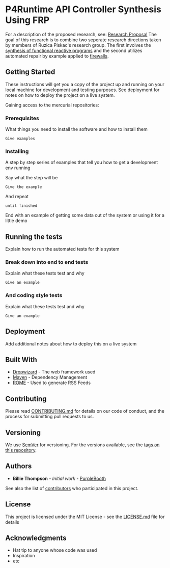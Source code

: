 # P4Runtime API Controller Synthesis Using FRP

For a description of the proposed research, see: [Research Proposal](https://docs.google.com/document/d/13UhfMzuLgHZB24gnmlTV_pRGYQKHTlvJs-0mtDDsrgI/edit?usp=sharing)
The goal of this research is to combine two seperate research directions taken by members of Ruzica Piskac's research group. The first involves the [synthesis of functional reactive programs](https://arxiv.org/abs/1712.00246) and the second utilizes automated repair by example applied to [firewalls](http://www.cs.yale.edu/homes/zhai-ennan/firemason.pdf).

## Getting Started

These instructions will get you a copy of the project up and running on your local machine for development and testing purposes. See deployment for notes on how to deploy the project on a live system.

Gaining access to the mercurial repositories:


### Prerequisites

What things you need to install the software and how to install them

```
Give examples
```

### Installing

A step by step series of examples that tell you how to get a development env running

Say what the step will be

```
Give the example
```

And repeat

```
until finished
```

End with an example of getting some data out of the system or using it for a little demo

## Running the tests

Explain how to run the automated tests for this system

### Break down into end to end tests

Explain what these tests test and why

```
Give an example
```

### And coding style tests

Explain what these tests test and why

```
Give an example
```

## Deployment

Add additional notes about how to deploy this on a live system

## Built With

* [Dropwizard](http://www.dropwizard.io/1.0.2/docs/) - The web framework used
* [Maven](https://maven.apache.org/) - Dependency Management
* [ROME](https://rometools.github.io/rome/) - Used to generate RSS Feeds

## Contributing

Please read [CONTRIBUTING.md](https://gist.github.com/PurpleBooth/b24679402957c63ec426) for details on our code of conduct, and the process for submitting pull requests to us.

## Versioning

We use [SemVer](http://semver.org/) for versioning. For the versions available, see the [tags on this repository](https://github.com/your/project/tags). 

## Authors

* **Billie Thompson** - *Initial work* - [PurpleBooth](https://github.com/PurpleBooth)

See also the list of [contributors](https://github.com/your/project/contributors) who participated in this project.

## License

This project is licensed under the MIT License - see the [LICENSE.md](LICENSE.md) file for details

## Acknowledgments

* Hat tip to anyone whose code was used
* Inspiration
* etc
